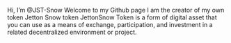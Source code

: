 Hi, I’m @JST-Snow
Welcome to my Github page
I am the creator of my own token Jetton Snow token
JettonSnow Token is a form of digital asset that you can use as a means of exchange, participation, and investment in a related decentralized environment or project.

